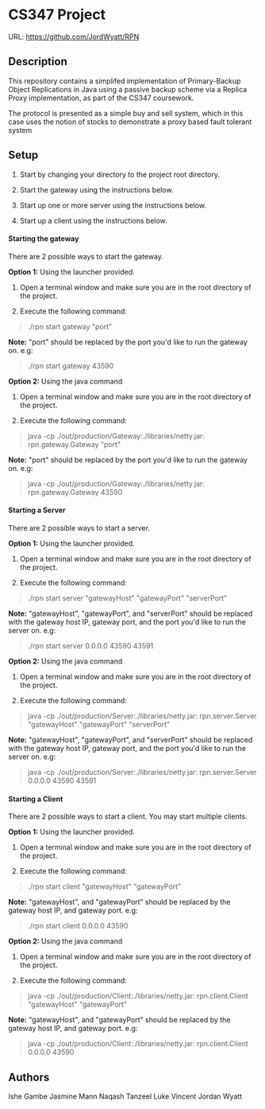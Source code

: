 # CS347 Project #

URL: https://github.com/JordWyatt/RPN

## Description ##

This repository contains a simplifed implementation of Primary-Backup Object Replications in Java using a passive backup scheme via a Replica Proxy implementation, as part of the CS347 coursework.

The protocol is presented as a simple buy and sell system, which in this case uses the notion of stocks to demonstrate a proxy based fault tolerant system

## Setup ##

1. Start by changing your directory to the project root directory.

2. Start the gateway using the instructions below.

3. Start up one or more server using the instructions below.

4. Start up a client using the instructions below.

#### Starting the gateway ####

There are 2 possible ways to start the gateway.

**Option 1:** Using the launcher provided.

1. Open a terminal window and make sure you are in the root directory of the project.

2. Execute the following command: 
> ./rpn start gateway "port"

**Note:** "port" should be replaced by the port you'd like to run the gateway on. e.g:
> ./rpn start gateway 43590

**Option 2:** Using the java command

1. Open a terminal window and make sure you are in the root directory of the project.

2. Execute the following command:
> java -cp ./out/production/Gateway:./libraries/netty.jar: rpn.gateway.Gateway "port"

**Note:** "port" should be replaced by the port you'd like to run the gateway on. e.g:
> java -cp ./out/production/Gateway:./libraries/netty.jar: rpn.gateway.Gateway 43590

#### Starting a Server ####

There are 2 possible ways to start a server.

**Option 1:** Using the launcher provided.

1. Open a terminal window and make sure you are in the root directory of the project.

2. Execute the following command: 
> ./rpn start server "gatewayHost" "gatewayPort" "serverPort"

**Note:** "gatewayHost", "gatewayPort", and "serverPort" should be replaced with the gateway host IP, gateway port, and the port you'd like to run the server on. e.g:
> ./rpn start server 0.0.0.0 43590 43591

**Option 2:** Using the java command

1. Open a terminal window and make sure you are in the root directory of the project.

2. Execute the following command: 
> java -cp ./out/production/Server:./libraries/netty.jar: rpn.server.Server "gatewayHost" "gatewayPort" "serverPort"

**Note:** "gatewayHost", "gatewayPort", and "serverPort" should be replaced with the gateway host IP, gateway port, and the port you'd like to run the server on. e.g:
> java -cp ./out/production/Server:./libraries/netty.jar: rpn.server.Server 0.0.0.0 43590 43591

#### Starting a Client ####

There are 2 possible ways to start a client. You may start multiple clients.

**Option 1:** Using the launcher provided.

1. Open a terminal window and make sure you are in the root directory of the project.

2. Execute the following command: 
> ./rpn start client "gatewayHost" "gatewayPort"

**Note:** "gatewayHost", and "gatewayPort" should be replaced by the gateway host IP, and gateway port. e.g:
> ./rpn start client 0.0.0.0 43590

**Option 2:** Using the java command

1. Open a terminal window and make sure you are in the root directory of the project.

2. Execute the following command: 
> java -cp ./out/production/Client:./libraries/netty.jar: rpn.client.Client "gatewayHost" "gatewayPort"

**Note:** "gatewayHost", and "gatewayPort" should be replaced by the gateway host IP, and gateway port. e.g:
> java -cp ./out/production/Client:./libraries/netty.jar: rpn.client.Client 0.0.0.0 43590

## Authors ##
Ishe Gambe
Jasmine Mann 
Naqash Tanzeel
Luke Vincent
Jordan Wyatt
